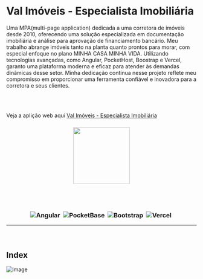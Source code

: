 
<h1>Val Imóveis - Especialista Imobiliária</h1>

Uma MPA(multi-page application) dedicada a uma corretora de imóveis desde 2010, oferecendo uma solução especializada em documentação imobiliária e análise para aprovação de financiamento bancário. Meu trabalho abrange imóveis tanto na planta quanto prontos para morar, com especial enfoque no plano MINHA CASA MINHA VIDA. Utilizando tecnologias avançadas, como Angular, PocketHost, Boostrap e Vercel, garanto uma plataforma moderna e eficaz para atender às demandas dinâmicas desse setor. Minha dedicação contínua nesse projeto reflete meu compromisso em proporcionar uma ferramenta confiável e inovadora para a corretora e seus clientes.

<br><br>

Veja a aplição web aqui [Val Imóveis - Especialista Imobiliária](https://www.val-imoveis7.com.br/)

<h3 align="center">
  
  <img src="https://github.com/Valdoveste/val-imoveis/assets/62577482/ede085fc-f89d-4007-a2c3-7c4cae8a01ed" width="150px">
  
 <br><br>
 
![Angular](https://img.shields.io/badge/-Angular-05122A?style=flat&logo=angular)&nbsp;
![PocketBase](https://img.shields.io/badge/-PocketBase-05122A?style=flat&logo=pocketbase)&nbsp;
![Bootstrap](https://img.shields.io/badge/-Bootstrap-05122A?style=flat&logo=bootstrap)&nbsp;
![Vercel](https://img.shields.io/badge/-Vercel-05122A?style=flat&logo=vercel)&nbsp;

<hr>
<br>

## Index
![image](https://github.com/Valdoveste/val-imoveis/assets/62577482/c2ae418f-7ac6-4692-9e14-555ea8d0f254)




